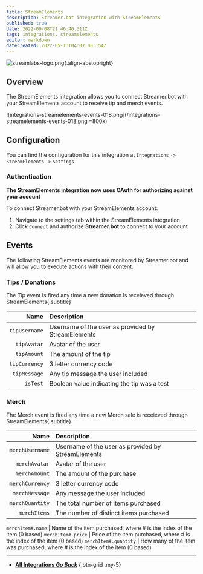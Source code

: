 ```yaml
---
title: StreamElements
description: Streamer.bot integration with StreamElements
published: true
date: 2022-09-08T21:46:40.311Z
tags: integrations, streamelements
editor: markdown
dateCreated: 2022-05-13T04:07:00.154Z
---
```


![streamlabs-logo.png](https://streamer.bot/img/integrations/streamelements.png){.align-abstopright}
## Overview

The StreamElements integration allows you to connect Streamer.bot with your StreamElements account to receive tip and merch events.

![integrations-streamelements-events-018.png](/integrations-streamelements-events-018.png =800x)

## Configuration

You can find the configuration for this integration at `Integrations` `->` `StreamElements` `->` `Settings`

### Authentication
**The StreamElements integration now uses OAuth for authorizing against your account**

To connect Streamer.bot with your StreamElements account:
1. Navigate to the settings tab within the StreamElements integration
2. Click `Connect` and authorize **Streamer.bot** to connect to your account

## Events
The following StreamElements events are monitored by Streamer.bot and will allow you to execute actions with their content:

### Tips / Donations
The Tip event is fired any time a new donation is receieved through StreamElements{.subtitle}

Name | Description
----:|:------------
`tipUsername` | Username of the user as provided by StreamElements
`tipAvatar` | Avatar of the user
`tipAmount` | The amount of the tip
`tipCurrency` | 3 letter currency code
`tipMessage` | Any tip message the user included
`isTest` | Boolean value indicating the tip was a test |  `True`/`False`

### Merch
The Merch event is fired any time a new Merch sale is receieved through StreamElements{.subtitle}

Name | Description
----:|:------------
`merchUsername` | Username of the user as provided by StreamElements
`merchAvatar` | Avatar of the user
`merchAmount` | The amount of the purchase
`merchCurrency` | 3 letter currency code
`merchMessage` | Any message the user included
`merchQuantity` | The total number of items purchased
`merchItems` | The number of distinct items purchased

`merchItem#.name` | Name of the item purchased, where # is the index of the item (0 based)
`merchItem#.price` | Price of the item purchased, where # is the index of the item (0 based)
`merchItem#.quantity` | How many of the item was purchased, where # is the index of the item (0 based)

---

- [<i class="mdi mdi-chevron-left"></i> **All Integrations *Go Back***](/en/Integrations)
{.btn-grid .my-5}